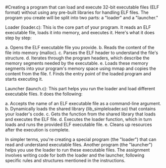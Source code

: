 #Creating a program that can load and execute 32-bit executable files (ELF format) without using any pre-built libraries for handling ELF files. The program you create will be split into two parts: a "loader" and a "launcher."

Loader (loader.c): This is the core part of your program. It reads an ELF executable file, loads it into memory, and executes it. Here's what it does step by step:

a. Opens the ELF executable file you provide.
b. Reads the content of the file into memory (malloc).
c. Parses the ELF header to understand the file's structure.
d. Iterates through the program headers, which describe the memory segments needed by the executable.
e. Loads these memory segments into your program's memory space using mmap and copies the content from the file.
f. Finds the entry point of the loaded program and starts executing it.

Launcher (launch.c): This part helps you run the loader and load different executable files. It does the following:

a. Accepts the name of an ELF executable file as a command-line argument.
b. Dynamically loads the shared library (lib_simpleloader.so) that contains your loader's code.
c. Gets the function from the shared library that loads and executes the ELF file.
d. Executes the loader function, which in turn loads and runs the provided ELF executable file.
e. Cleans up resources after the execution is complete.

In simpler terms, you're creating a special program (the "loader") that can read and understand executable files. Another program (the "launcher") helps you use the loader to run these executable files. The assignment involves writing code for both the loader and the launcher, following specific rules and structures mentioned in the instructions.
